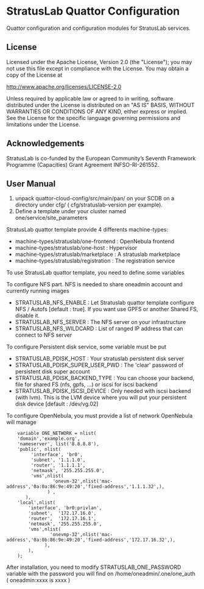 StratusLab Quattor Configuration
================================

Quattor configuration and configuration modules for StratusLab
services.

License
-------

Licensed under the Apache License, Version 2.0 (the "License"); you
may not use this file except in compliance with the License.  You may
obtain a copy of the License at

http://www.apache.org/licenses/LICENSE-2.0

Unless required by applicable law or agreed to in writing, software
distributed under the License is distributed on an "AS IS" BASIS,
WITHOUT WARRANTIES OR CONDITIONS OF ANY KIND, either express or
implied.  See the License for the specific language governing
permissions and limitations under the License.

Acknowledgements
----------------

StratusLab is co-funded by the European Community’s Seventh Framework
Programme (Capacities) Grant Agreement INFSO-RI-261552.

User Manual
-----------

1. unpack quattor-cloud-config/src/main/pan/ on your SCDB on a directory
under cfg/ ( cfg/stratuslab-version per example).
2. Define a template under your cluster named one/service/site_parameters

StratusLab quattor template provide 4 differents machine-types:
* machine-types/stratuslab/one-frontend : OpenNebula frontend
* machine-types/stratuslab/one-host : Hypervisor
* machine-types/stratuslab/marketplace : A stratuslab marketplace
* machine-types/stratuslab/registration : The registration service

To use StratusLab quattor template, you need to define some variables

To configure NFS part. NFS is needed to share oneadmin account and currently running images
* STRATUSLAB_NFS_ENABLE : Let Stratuslab quattor template configure NFS / Autofs
 [default : true]. If you want use GPFS or another Shared FS, disable it.
* STRATUSLAB_NFS_SERVER : The NFS server on your infrastructure
* STRATUSLAB_NFS_WILDCARD : List of ranged IP address that can connect to NFS server

To configure Persistent disk service, some variable must be put
* STRATUSLAB_PDISK_HOST : Your stratuslab persistent disk server
* STRATUSLAB_PDISK_SUPER_USER_PWD : The 'clear' password of persistent disk super account
* STRATUSLAB_PDISK_BACKEND_TYPE : You can choose your backend, file for shared FS (nfs, gpfs, ...) or iscsi
  for iscsi backend
* STRATUSLAB_PDISK_ISCSI_DEVICE : Only needed with iscsi backend (with lvm). This is the LVM device where 
  you will put your persistent disk device [default : /dev/vg.02]

To configure OpenNebula, you must provide a list of network OpenNebula will manage
```
    variable ONE_NETWORK = nlist(
    'domain','example.org',
    'nameserver', list('8.8.8.8'),
    'public', nlist(
         'interface', 'br0',
         'subnet', '1.1.1.0',
         'router', '1.1.1.1',
         'netmask', '255.255.255.0',
         'vms',nlist(
                 'onevm-32',nlist('mac-address','0a:0a:86:9e:49:20','fixed-address','1.1.1.32',),
               ) ,
       ),
    'local',nlist(
        'interface', 'br0:privlan',
        'subnet',  '172.17.16.0',
        'router',  '172.17.16.1',
        'netmask', '255.255.255.0',
        'vms',nlist(
                'onevmp-32',nlist('mac-address','0a:0b:86:9e:49:20','fixed-address','172.17.16.32',),
              ),
        ),
    );
```

After installation, you need to modify STRATUSLAB_ONE_PASSWORD variable with the password you will find
on /home/oneadmin/.one/one_auth ( oneadmin:xxxx is xxxx )
